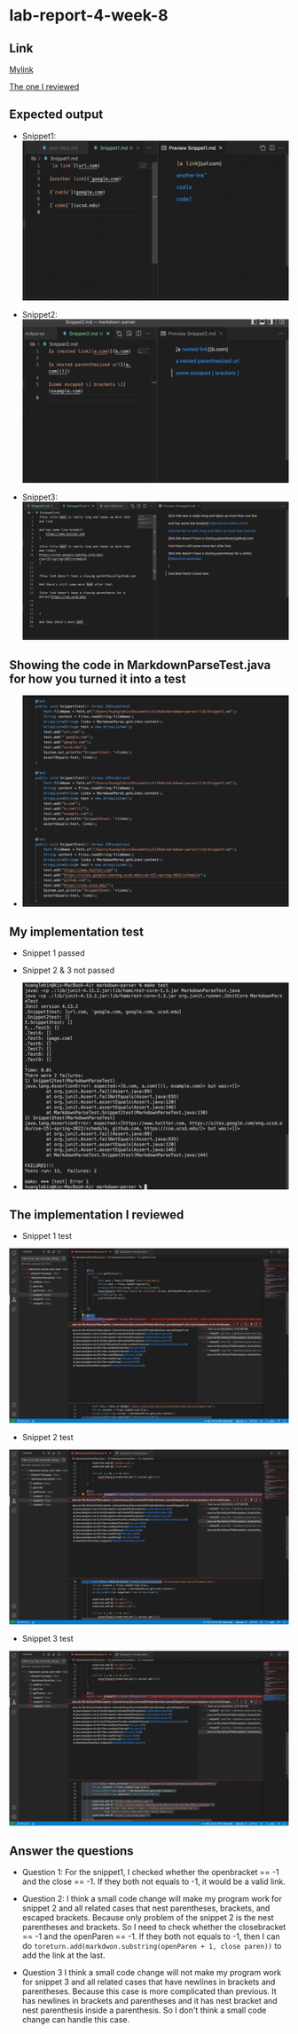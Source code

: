 # lab-report-4-week-8

## Link
[Mylink](https://github.com/LebinHuang/markdown-parser)

[The one I reviewed](https://github.com/FishInAZ/makrdown-parse.git)

## Expected output

* Snippet1:
![Image](lab7-picture1.png)

* Snippet2:
![Image](lab7-picture2.png)

* Snippet3:
![Image](lab7-picture3.png)


## Showing the code in MarkdownParseTest.java for how you turned it into a test

* ![Iamge](lab7-picture5.png)

## My implementation test

* Snippet 1 passed
* Snippet 2 & 3 not passed

* ![Image](lab7-picture4.png)

## The implementation I reviewed 

* Snippet 1 test

![Image](lab7-picture6.png)

* Snippet 2 test

![Image](lab7-picture7.png)

* Snippet 3 test 

![Image](lab8-picture8.png)

## Answer the questions

* Question 1:
For the snippet1, I checked whether the openbracket == -1 and the close == -1. If they both not equals to -1, it would be a valid link.

* Question 2:
I think a small code change will make my program work for snippet 2 and all related cases that nest parentheses, brackets, and escaped brackets. Because only problem of the snippet 2 is the nest parentheses and brackets. So I need to check whether the closebracket == -1 and the openParen == -1. If they both not equals to -1, then I can do ```toreturn.add(markdwon.substring(openParen + 1, close paren))``` to add the link at the last.

* Question 3
I think a small code change will not make my program work for snippet 3 and all related cases that have newlines in brackets and parentheses. Because this case is more complicated than previous. It has newlines in brackets and parentheses and it has nest bracket and nest parenthesis inside a parenthesis. So I don't think a small code change can handle this case.